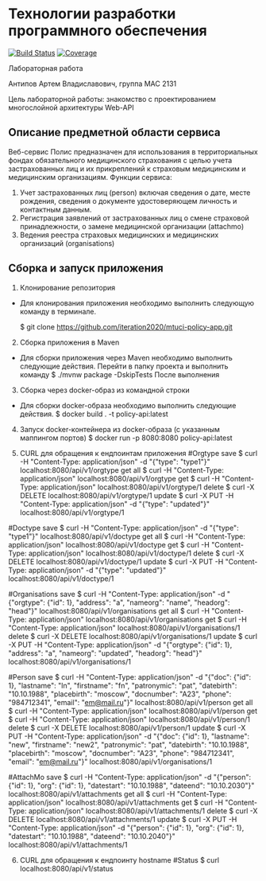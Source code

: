 # Технологии разработки программного обеспечения
[![Build Status](https://app.travis-ci.com/iteration2020/mtuci-policy-app.svg?branch=main)](https://app.travis-ci.com/iteration2020/mtuci-policy-app)
[![Coverage](https://sonarcloud.io/api/project_badges/measure?project=iteration2020_mtuci-policy-app&metric=coverage)](https://sonarcloud.io/summary/new_code?id=iteration2020_mtuci-policy-app)

Лабораторная работа

Антипов Артем Владиславович, группа МАС 2131

Цель лабораторной работы: знакомство с проектированием многослойной архитектуры Web-API

## Описание предметной области сервиса
Веб-сервис Полис предназначен для использования в территориальных фондах обязательного медицинского страхования с целью учета застрахованных лиц и их прикреплений к страховым медицинским и медицинским организациям.
Функции сервиса:
1. Учет застрахованных лиц (person) включая сведения о дате, месте рождения, сведения о документе удостоверяющем личность и контактным данным.
2. Регистрация заявлений от застрахованных лиц о смене страховой принадлежности, о замене медицинской организации  (attachmo)
3. Ведения реестра страховых медицинских и медицинских организаций (organisations)

## Сборка и запуск приложения

1. Клонирование репозитория
* Для клонирования приложения необходимо выполнить следующую команду в терминале.

  $ git clone https://github.com/iteration2020/mtuci-policy-app.git

2. Сборка приложения в Maven
* Для сборки приложения через Maven необходимо выполнить следующие действия.
Перейти в папку проекта и выполнить команду
  $ ./mvnw package -DskipTests
После выполнения

3. Сборка через docker-образ из командной строки
* Для сборки docker-образа необходимо выполнить следующие действия.
 $ docker build . -t policy-api:latest
 
4. Запуск docker-контейнера из docker-образа (с указанным маппингом портов)
 $ docker run -p 8080:8080 policy-api:latest
 
5. CURL для обращения к ендпоинтам приложения
#Orgtype
save
$ curl -H "Content-Type: application/json" -d "{\"type\": \"type1\"}" localhost:8080/api/v1/orgtype
get all
$ curl -H "Content-Type: application/json" localhost:8080/api/v1/orgtype
get
$ curl -H "Content-Type: application/json" localhost:8080/api/v1/orgtype/1
delete
$ curl -X DELETE localhost:8080/api/v1/orgtype/1
update
$ curl -X PUT -H "Content-Type: application/json" -d "{\"type\": \"updated\"}" localhost:8080/api/v1/orgtype/1

#Doctype
save
$ curl -H "Content-Type: application/json" -d "{\"type\": \"type1\"}" localhost:8080/api/v1/doctype
get all
$ curl -H "Content-Type: application/json" localhost:8080/api/v1/doctype
get
$ curl -H "Content-Type: application/json" localhost:8080/api/v1/doctype/1
delete
$ curl -X DELETE localhost:8080/api/v1/doctype/1
update
$ curl -X PUT -H "Content-Type: application/json" -d "{\"type\": \"updated\"}" localhost:8080/api/v1/doctype/1

#Organisations
save
$ curl -H "Content-Type: application/json" -d "{\"orgtype\": {\"id\": 1}, \"address\": \"a\", \"nameorg\": \"name\", \"headorg\": \"head\"}" localhost:8080/api/v1/organisations
get all
$ curl -H "Content-Type: application/json" localhost:8080/api/v1/organisations
get
$ curl -H "Content-Type: application/json" localhost:8080/api/v1/organisations/1
delete
$ curl -X DELETE localhost:8080/api/v1/organisations/1
update
$ curl -X PUT -H "Content-Type: application/json" -d "{\"orgtype\": {\"id\": 1}, \"address\": \"a\", \"nameorg\": \"updated\", \"headorg\": \"head\"}" localhost:8080/api/v1/organisations/1

#Person
save
$ curl -H "Content-Type: application/json" -d "{\"doc\": {\"id\": 1}, \"lastname\": \"ln\", \"firstname\": \"fn\", \"patronymic\": \"pat\", \"datebirth\": \"10.10.1988\", \"placebirth\": \"moscow\", \"docnumber\": \"A23\", \"phone\": \"984712341\", \"email\": \"em@mail.ru\"}" localhost:8080/api/v1/person
get all
$ curl -H "Content-Type: application/json" localhost:8080/api/v1/person
get
$ curl -H "Content-Type: application/json" localhost:8080/api/v1/person/1
delete
$ curl -X DELETE localhost:8080/api/v1/person/1
update
$ curl -X PUT -H "Content-Type: application/json" -d "{\"doc\": {\"id\": 1}, \"lastname\": \"new\", \"firstname\": \"new2\", \"patronymic\": \"pat\", \"datebirth\": \"10.10.1988\", \"placebirth\": \"moscow\", \"docnumber\": \"A23\", \"phone\": \"984712341\", \"email\": \"em@mail.ru\"}" localhost:8080/api/v1/organisations/1

#AttachMo
save
$ curl -H "Content-Type: application/json" -d "{\"person\": {\"id\": 1}, \"org\": {\"id\": 1}, \"datestart\": \"10.10.1988\", \"dateend\": \"10.10.2030\"}" localhost:8080/api/v1/attachments
get all
$ curl -H "Content-Type: application/json" localhost:8080/api/v1/attachments
get
$ curl -H "Content-Type: application/json" localhost:8080/api/v1/attachments/1
delete
$ curl -X DELETE localhost:8080/api/v1/attachments/1
update
$ curl -X PUT -H "Content-Type: application/json" -d "{\"person\": {\"id\": 1}, \"org\": {\"id\": 1}, \"datestart\": \"10.10.1988\", \"dateend\": \"10.10.2040\"}" localhost:8080/api/v1/attachments/1


6. CURL для обращения к ендпоинту hostname
#Status
$ curl localhost:8080/api/v1/status
 
